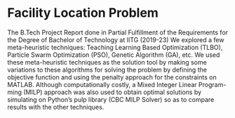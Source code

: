 # Facility Location Problem
The B.Tech Project Report done in Partial Fulfillment of the Requirements for the Degree of Bachelor of Technology at IITG (2019-23)
We explored a few meta-heuristic techniques: Teaching Learning Based Optimization (TLBO), Particle
Swarm Optimization (PSO), Genetic Algorithm (GA), etc. 
We used these meta-heuristic techniques as the solution tool by making some variations to these algorithms for solving
the problem by defining the objective function and using the penalty approach for the constraints on MATLAB. Although computationally costly, a Mixed Integer Linear Program-
ming (MILP) approach was also used to obtain optimal solutions by simulating on Python’s
pulp library (CBC MILP Solver) so as to compare results with the other techniques.

